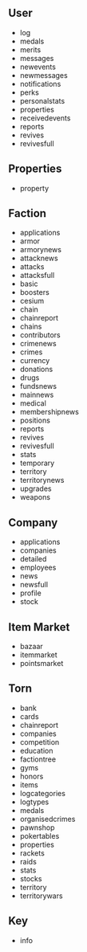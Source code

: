 ## User

- log
- medals
- merits
- messages
- newevents
- newmessages
- notifications
- perks
- personalstats
- properties
- receivedevents
- reports
- revives
- revivesfull

## Properties

- property

## Faction

- applications
- armor
- armorynews
- attacknews
- attacks
- attacksfull
- basic
- boosters
- cesium
- chain
- chainreport
- chains
- contributors
- crimenews
- crimes
- currency
- donations
- drugs
- fundsnews
- mainnews
- medical
- membershipnews
- positions
- reports
- revives
- revivesfull
- stats
- temporary
- territory
- territorynews
- upgrades
- weapons

## Company

- applications
- companies
- detailed
- employees
- news
- newsfull
- profile
- stock

## Item Market

- bazaar
- itemmarket
- pointsmarket

## Torn

- bank
- cards
- chainreport
- companies
- competition
- education
- factiontree
- gyms
- honors
- items
- logcategories
- logtypes
- medals
- organisedcrimes
- pawnshop
- pokertables
- properties
- rackets
- raids
- stats
- stocks
- territory
- territorywars

## Key

- info